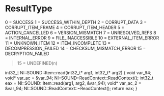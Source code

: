 # ResultType

0 = SUCCESS
1 = SUCCESS_WITHIN_DEPTH
2 = CORRUPT_DATA
3 = CORRUPT_ITEM_FRAME
4 = CORRUPT_ITEM_HEADER
5 = ACTION_CANCELLED
6 = VERSION_MISMATCH
7 = UNRESOLVED_REFS
8 = INTERNAL_ERROR
9 = FILE_INACCESSIBLE
10 = EXTERNAL_ITEM_ERROR
11 = UNKNOWN_ITEM
12 = ITEM_INCOMPLETE
13 = DECOMPRESSION_FAILED
14 = CHECKSUM_MISMATCH_ERROR
15 = DECRYPTION_FAILED
> 15 = UNDEFINED(n)


int32_t NI::SOUND::Item::read(int32_t* arg1, int32_t* arg2)
{
    void var_94;
    void* var_ac = &var_94;
    NI::SOUND::ReadContext::ReadContext();
    int32_t eax = NI::SOUND::Item::read(arg1, arg2, &var_94);
    void* var_ac_2 = &var_94;
    NI::SOUND::ReadContext::~ReadContext();
    return eax;
}
